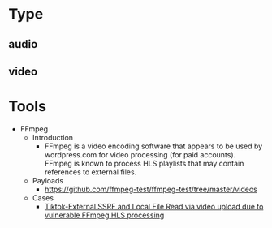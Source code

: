 # Type
## audio

## video

# Tools
- FFmpeg
  - Introduction
    - FFmpeg is a video encoding software that appears to be used by wordpress.com for video processing (for paid accounts). FFmpeg is known to process HLS playlists that may contain references to external files.
  - Payloads
    - https://github.com/ffmpeg-test/ffmpeg-test/tree/master/videos
  - Cases
    - [Tiktok-External SSRF and Local File Read via video upload due to vulnerable FFmpeg HLS processing](https://hackerone.com/reports/1062888)
